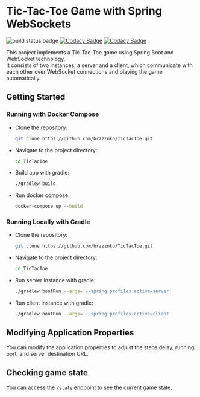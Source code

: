 # Tic-Tac-Toe Game with Spring WebSockets

![build status badge](https://github.com/brzzznko/TicTacToe/actions/workflows/build.yml/badge.svg)
[![Codacy Badge](https://app.codacy.com/project/badge/Grade/bc40e3751b0e4cc48046aa5b880d91ad)](https://app.codacy.com/gh/brzzznko/TicTacToe/dashboard?utm_source=gh&utm_medium=referral&utm_content=&utm_campaign=Badge_grade)
[![Codacy Badge](https://app.codacy.com/project/badge/Coverage/bc40e3751b0e4cc48046aa5b880d91ad)](https://app.codacy.com/gh/brzzznko/TicTacToe/dashboard?utm_source=gh&utm_medium=referral&utm_content=&utm_campaign=Badge_coverage)


This project implements a Tic-Tac-Toe game using Spring Boot and WebSocket technology.  
It consists of two instances, a server and a client, which communicate with each other over WebSocket connections and playing the game automatically.

## Getting Started

###  Running with Docker Compose
* Clone the repository:
   ```bash
   git clone https://github.com/brzzznko/TicTacToe.git

* Navigate to the project directory:
    ```bash
  cd TicTacToe

* Build app with gradle:
    ```bash
    ./gradlew build
    ```
* Run docker compose:
     ```bash
     docker-compose up --build
     ```

### Running Locally with Gradle
* Clone the repository:
   ```bash
   git clone https://github.com/brzzznko/TicTacToe.git

* Navigate to the project directory:
    ```bash
  cd TicTacToe

* Run server instance with gradle:
     ```bash
     ./gradlew bootRun --args='--spring.profiles.active=server'
     ```
* Run client instance with gradle:
     ```bash
     ./gradlew bootRun --args='--spring.profiles.active=client'
     ```

## Modifying Application Properties
You can modify the application properties to adjust the steps delay, running port, and server destination URL.

## Checking game state
You can access the `/state` endpoint to see the current game state.
